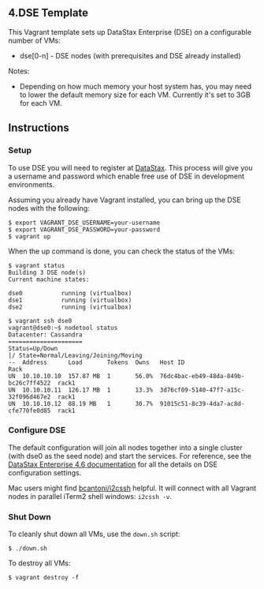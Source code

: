 ## 4.DSE Template

This Vagrant template sets up DataStax Enterprise (DSE) on a configurable number of VMs:

* dse[0-n] - DSE nodes (with prerequisites and DSE already installed)

Notes:

* Depending on how much memory your host system has, you may need to lower the default memory size for each VM. Currently it's set to 3GB for each VM.

## Instructions

### Setup

To use DSE you will need to register at [DataStax](http://www.datastax.com/download). This process will give you a username and password which enable free use of DSE in development environments.

Assuming you already have Vagrant installed, you can bring up the DSE nodes with the following:

```
$ export VAGRANT_DSE_USERNAME=your-username
$ export VAGRANT_DSE_PASSWORD=your-password
$ vagrant up
```

When the up command is done, you can check the status of the VMs:

```
$ vagrant status
Building 3 DSE node(s)
Current machine states:

dse0           running (virtualbox)
dse1           running (virtualbox)
dse2           running (virtualbox)
```

```
$ vagrant ssh dse0
vagrant@dse0:~$ nodetool status
Datacenter: Cassandra
=====================
Status=Up/Down
|/ State=Normal/Leaving/Joining/Moving
--  Address      Load       Tokens  Owns   Host ID                               Rack
UN  10.10.10.10  157.87 MB  1       56.0%  76dc4bac-eb49-48da-849b-bc26c7ff4522  rack1
UN  10.10.10.11  126.17 MB  1       13.3%  3d76cf09-5140-47f7-a15c-32f096d467e2  rack1
UN  10.10.10.12  88.19 MB   1       30.7%  91015c51-8c39-4da7-ac8d-cfe770fe0d85  rack1
```

### Configure DSE

The default configuration will join all nodes together into a single cluster (with dse0 as the seed node) and start the services. For reference, see the [DataStax Enterprise 4.6 documentation](http://www.datastax.com/documentation/datastax_enterprise/4.6/datastax_enterprise/deploy/deploySingleDC.html) for all the details on DSE configuration settings.

Mac users might find [bcantoni/i2cssh](https://github.com/bcantoni/i2cssh) helpful. It will connect with all Vagrant nodes in parallel iTerm2 shell windows: `i2cssh -v`.

### Shut Down

To cleanly shut down all VMs, use the `down.sh` script:

```
$ ./down.sh
```

To destroy all VMs:

```
$ vagrant destroy -f
```
